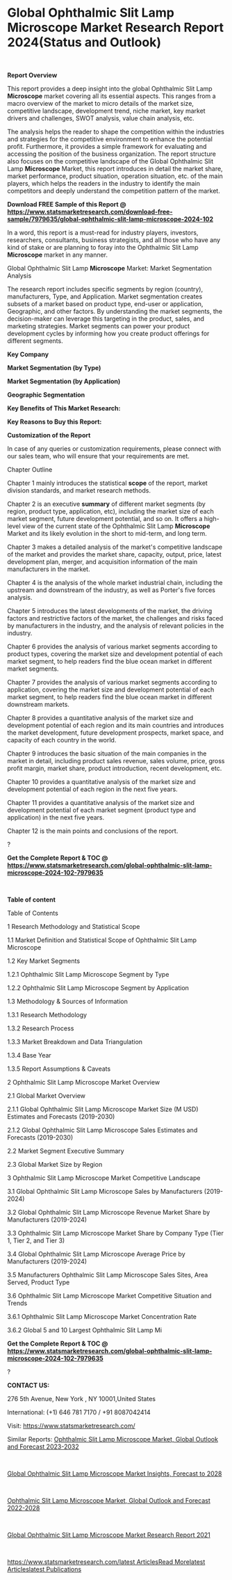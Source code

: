 <h1>Global Ophthalmic Slit Lamp Microscope Market Research Report 2024(Status and Outlook)</h1><br/><p><strong>Report Overview</strong></p>
 
 
 
 <p>This report provides a deep insight into the global Ophthalmic Slit Lamp <strong>Microscope</strong> market covering all its essential aspects. This ranges from a macro overview of the market to micro details of the market size, competitive landscape, development trend, niche market, key market drivers and challenges, SWOT analysis, value chain analysis, etc.</p>
 
 
 
 <p>The analysis helps the reader to shape the competition within the industries and strategies for the competitive environment to enhance the potential profit. Furthermore, it provides a simple framework for evaluating and accessing the position of the business organization. The report structure also focuses on the competitive landscape of the Global Ophthalmic Slit Lamp <strong>Microscope</strong> Market, this report introduces in detail the market share, market performance, product situation, operation situation, etc. of the main players, which helps the readers in the industry to identify the main competitors and deeply understand the competition pattern of the market.</p>
 
 
 
 <p><strong>Download FREE Sample of this Report @ <a href="https://www.statsmarketresearch.com/download-free-sample/7979635/global-ophthalmic-slit-lamp-microscope-2024-102">https://www.statsmarketresearch.com/download-free-sample/7979635/global-ophthalmic-slit-lamp-microscope-2024-102</a></strong></p>
 
 
 
 <p>In a word, this report is a must-read for industry players, investors, researchers, consultants, business strategists, and all those who have any kind of stake or are planning to foray into the Ophthalmic Slit Lamp <strong>Microscope</strong> market in any manner.</p>
 
 
 
 <p>Global Ophthalmic Slit Lamp <strong>Microscope</strong> Market: Market Segmentation Analysis</p>
 
 
 
 <p>The research report includes specific segments by region (country), manufacturers, Type, and Application. Market segmentation creates subsets of a market based on product type, end-user or application, Geographic, and other factors. By understanding the market segments, the decision-maker can leverage this targeting in the product, sales, and marketing strategies. Market segments can power your product development cycles by informing how you create product offerings for different segments.</p>
 
 
 
 <p><strong>Key Company</strong></p>
 
 
 
 <p><strong>Market Segmentation (by Type)</strong></p>
 
 
 
 <p><strong>Market Segmentation (<strong>by Application</strong>)</strong></p>
 
 
 
 <p><strong>Geographic Segmentation</strong></p>
 
 
 
 <p><strong>Key Benefits of This Market Research:</strong></p>
 
 
 
 <p><strong>Key <strong>Reasons to Buy</strong> this Report:</strong></p>
 
 
 
 <p><strong>Customization of the Report</strong></p>
 
 
 
 <p>In case of any queries or customization requirements, please connect with our sales team, who will ensure that your requirements are met.</p>
 
 
 
 <p>Chapter Outline</p>
 
 
 
 <p>Chapter 1 mainly introduces the statistical <strong>scope</strong> of the report, market division standards, and market research methods.</p>
 
 
 
 <p>Chapter 2 is an executive <strong>summary</strong> of different market segments (by region, product type, application, etc), including the market size of each market segment, future development potential, and so on. It offers a high-level view of the current state of the Ophthalmic Slit Lamp <strong>Microscope</strong> Market and its likely evolution in the short to mid-term, and long term.</p>
 
 
 
 <p>Chapter 3 makes a detailed analysis of the market&#39;s competitive landscape of the market and provides the market share, capacity, output, price, latest development plan, merger, and acquisition information of the main manufacturers in the market.</p>
 
 
 
 <p>Chapter 4 is the analysis of the whole market industrial chain, including the upstream and downstream of the industry, as well as Porter&#39;s five forces analysis.</p>
 
 
 
 <p>Chapter 5 introduces the latest developments of the market, the driving factors and restrictive factors of the market, the challenges and risks faced by manufacturers in the industry, and the analysis of relevant policies in the industry.</p>
 
 
 
 <p>Chapter 6 provides the analysis of various market segments according to product types, covering the market size and development potential of each market segment, to help readers find the blue ocean market in different market segments.</p>
 
 
 
 <p>Chapter 7 provides the analysis of various market segments according to application, covering the market size and development potential of each market segment, to help readers find the blue ocean market in different downstream markets.</p>
 
 
 
 <p>Chapter 8 provides a quantitative analysis of the market size and development potential of each region and its main countries and introduces the market development, future development prospects, market space, and capacity of each country in the world.</p>
 
 
 
 <p>Chapter 9 introduces the basic situation of the main companies in the market in detail, including product sales revenue, sales volume, price, gross profit margin, market share, product introduction, recent development, etc.</p>
 
 
 
 <p>Chapter 10 provides a quantitative analysis of the market size and development potential of each region in the next five years.</p>
 
 
 
 <p>Chapter 11 provides a quantitative analysis of the market size and development potential of each market segment (product type and application) in the next five years.</p>
 
 
 
 <p>Chapter 12 is the main points and conclusions of the report.</p>
 
 
 
 <p>? </p>
 
 
 
 <div><b>Get the Complete Report & TOC @ <a href="https://www.statsmarketresearch.com/global-ophthalmic-slit-lamp-microscope-2024-102-7979635">https://www.statsmarketresearch.com/global-ophthalmic-slit-lamp-microscope-2024-102-7979635</a></b></div>
 
 
 
 <p><br />
 
 <b>Table of content</b></p>
 
 
 
 <p>Table of Contents<br />
 
 1 Research Methodology and Statistical Scope<br />
 
 1.1 Market Definition and Statistical Scope of Ophthalmic Slit Lamp Microscope<br />
 
 1.2 Key Market Segments<br />
 
 1.2.1 Ophthalmic Slit Lamp Microscope Segment by Type<br />
 
 1.2.2 Ophthalmic Slit Lamp Microscope Segment by Application<br />
 
 1.3 Methodology & Sources of Information<br />
 
 1.3.1 Research Methodology<br />
 
 1.3.2 Research Process<br />
 
 1.3.3 Market Breakdown and Data Triangulation<br />
 
 1.3.4 Base Year<br />
 
 1.3.5 Report Assumptions & Caveats<br />
 
 2 Ophthalmic Slit Lamp Microscope Market Overview<br />
 
 2.1 Global Market Overview<br />
 
 2.1.1 Global Ophthalmic Slit Lamp Microscope Market Size (M USD) Estimates and Forecasts (2019-2030)<br />
 
 2.1.2 Global Ophthalmic Slit Lamp Microscope Sales Estimates and Forecasts (2019-2030)<br />
 
 2.2 Market Segment Executive Summary<br />
 
 2.3 Global Market Size by Region<br />
 
 3 Ophthalmic Slit Lamp Microscope Market Competitive Landscape<br />
 
 3.1 Global Ophthalmic Slit Lamp Microscope Sales by Manufacturers (2019-2024)<br />
 
 3.2 Global Ophthalmic Slit Lamp Microscope Revenue Market Share by Manufacturers (2019-2024)<br />
 
 3.3 Ophthalmic Slit Lamp Microscope Market Share by Company Type (Tier 1, Tier 2, and Tier 3)<br />
 
 3.4 Global Ophthalmic Slit Lamp Microscope Average Price by Manufacturers (2019-2024)<br />
 
 3.5 Manufacturers Ophthalmic Slit Lamp Microscope Sales Sites, Area Served, Product Type<br />
 
 3.6 Ophthalmic Slit Lamp Microscope Market Competitive Situation and Trends<br />
 
 3.6.1 Ophthalmic Slit Lamp Microscope Market Concentration Rate<br />
 
 3.6.2 Global 5 and 10 Largest Ophthalmic Slit Lamp Mi</p>
 
 
 
 <div><b>Get the Complete Report & TOC @ <a href="https://www.statsmarketresearch.com/global-ophthalmic-slit-lamp-microscope-2024-102-7979635">https://www.statsmarketresearch.com/global-ophthalmic-slit-lamp-microscope-2024-102-7979635</a></b></div>
 
 
 
 <p>? </p>
 
 
 
 <p><b>CONTACT US:</b><br />
 
 276 5th Avenue, New York , NY 10001,United States<br />
 
 International: (+1) 646 781 7170 / +91 8087042414<br />
 
 Visit: <a href="https://www.statsmarketresearch.com/">https://www.statsmarketresearch.com/</a><br />
 
 Similar Reports: <a href="https://www.statsmarketresearch.com/global-ophthalmic-slit-lamp-microscope-2024-102-7979635">Ophthalmic Slit Lamp Microscope Market, Global Outlook and Forecast 2023-2032</a><br />
 
 <br />
 
 <a href="https://www.statsmarketresearch.com/global-ophthalmic-slit-lamp-microscope-2024-102-7979635">Global Ophthalmic Slit Lamp Microscope Market Insights, Forecast to 2028</a><br />
 
 <br />
 
 <a href="https://www.statsmarketresearch.com/global-ophthalmic-slit-lamp-microscope-2024-102-7979635">Ophthalmic Slit Lamp Microscope Market, Global Outlook and Forecast 2022-2028</a><br />
 
 <br />
 
 <a href="https://www.statsmarketresearch.com/global-ophthalmic-slit-lamp-microscope-2024-102-7979635">Global Ophthalmic Slit Lamp Microscope Market Research Report 2021</a><br />
 
 <br />
 
 <a href="https://gyeongbokgung.com">https://www.statsmarketresearch.com/</a><a href="https://hallyeomaritime.com">latest Articles</a><a href="https://jingwansa.com">Read More</a><a href="https://nguoiviet.jp/">latest Articles</a><a href="https://www.intelmarketresearch.com/">latest Publications</a></p>